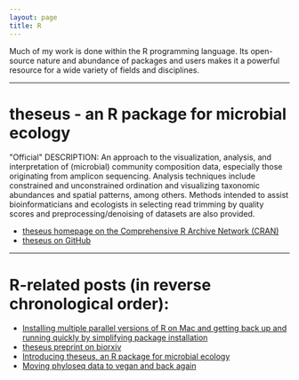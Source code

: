 ```yaml
---
layout: page
title: R
---
```


Much of my work is done within the R programming language. Its open-source nature and abundance of packages and users makes it a powerful resource for a wide variety of fields and disciplines.   

___   

# theseus - an R package for microbial ecology   
"Official" DESCRIPTION: An approach to the visualization, analysis, and interpretation of (microbial) community composition data, especially those originating from amplicon sequencing. Analysis techniques include constrained and unconstrained ordination and visualizing taxonomic abundances and spatial patterns, among others. Methods intended to assist bioinformaticians and ecologists in selecting read trimming by quality scores and preprocessing/denoising of datasets are also provided.    

* [theseus homepage on the Comprehensive R Archive Network (CRAN)](https://cran.r-project.org/web/packages/theseus/)   
* [theseus on GitHub](https://github.com/EESI/theseus)   

___  

# R-related posts (in reverse chronological order):    

* [Installing multiple parallel versions of R on Mac and getting back up and running quickly by simplifying package installation](https://jacobrprice.github.io/2019/09/19/Installing-multiple-parallel-R-versions.html)  
* [theseus preprint on biorxiv](https://jacobrprice.github.io/2018/04/09/theseus-preprint.html)     
* [Introducing theseus, an R package for microbial ecology](https://jacobrprice.github.io/2017/12/22/Introducingtheseus.html)  
* [Moving phyloseq data to vegan and back again](https://jacobrprice.github.io/2017/08/26/phyloseq-to-vegan-and-back.html)  

